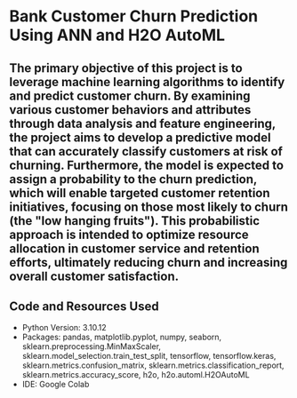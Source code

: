 # Bank Customer Churn Prediction Using ANN and H2O AutoML

## The primary objective of this project is to leverage machine learning algorithms to identify and predict customer churn. By examining various customer behaviors and attributes through data analysis and feature engineering, the project aims to develop a predictive model that can accurately classify customers at risk of churning. Furthermore, the model is expected to assign a probability to the churn prediction, which will enable targeted customer retention initiatives, focusing on those most likely to churn (the "low hanging fruits"). This probabilistic approach is intended to optimize resource allocation in customer service and retention efforts, ultimately reducing churn and increasing overall customer satisfaction.


## Code and Resources Used 
- Python Version: 3.10.12
- Packages: pandas, matplotlib.pyplot, numpy, seaborn, sklearn.preprocessing.MinMaxScaler, sklearn.model_selection.train_test_split, tensorflow, tensorflow.keras, sklearn.metrics.confusion_matrix, sklearn.metrics.classification_report, sklearn.metrics.accuracy_score, h2o, h2o.automl.H2OAutoML
- IDE: Google Colab










